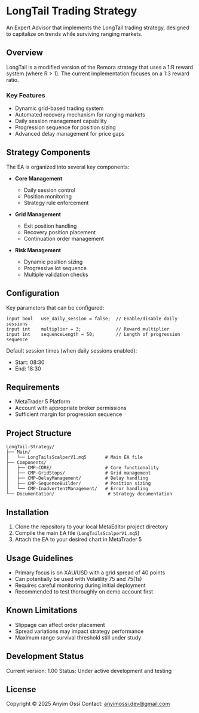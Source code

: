 # LongTail Trading Strategy

An Expert Advisor that implements the LongTail trading strategy, designed to capitalize on trends while surviving ranging markets.

## Overview

LongTail is a modified version of the Remora strategy that uses a 1:R reward system (where R > 1). The current implementation focuses on a 1:3 reward ratio.

### Key Features

- Dynamic grid-based trading system
- Automated recovery mechanism for ranging markets
- Daily session management capability 
- Progression sequence for position sizing
- Advanced delay management for price gaps

## Strategy Components

The EA is organized into several key components:

- **Core Management**
  - Daily session control
  - Position monitoring
  - Strategy rule enforcement

- **Grid Management**
  - Exit position handling
  - Recovery position placement
  - Continuation order management

- **Risk Management**
  - Dynamic position sizing
  - Progressive lot sequence
  - Multiple validation checks

## Configuration

Key parameters that can be configured:

```
input bool   use_daily_session = false;  // Enable/disable daily sessions
input int    multiplier = 3;             // Reward multiplier
input int    sequenceLength = 50;        // Length of progression sequence
```

Default session times (when daily sessions enabled):
- Start: 08:30
- End: 18:30

## Requirements

- MetaTrader 5 Platform
- Account with appropriate broker permissions
- Sufficient margin for progression sequence

## Project Structure

```
LongTail-Strategy/
├── Main/
│   └── LongTailsScalperV1.mq5       # Main EA file
├── Components/
│   ├── CMP-CORE/                    # Core functionality
│   ├── CMP-GridStops/               # Grid management
│   ├── CMP-DelayManagement/         # Delay handling
│   ├── CMP-SequenceBuilder/         # Position sizing
│   └── CMP-InadvertentManagement/   # Error handling
└── Documentation/                    # Strategy documentation
```

## Installation

1. Clone the repository to your local MetaEditor project directory
2. Compile the main EA file (`LongTailsScalperV1.mq5`)
3. Attach the EA to your desired chart in MetaTrader 5

## Usage Guidelines

- Primary focus is on XAU/USD with a grid spread of 40 points
- Can potentially be used with Volatility 75 and 75(1s)
- Requires careful monitoring during initial deployment
- Recommended to test thoroughly on demo account first

## Known Limitations

- Slippage can affect order placement
- Spread variations may impact strategy performance
- Maximum range survival threshold still under study

## Development Status

Current version: 1.00
Status: Under active development and testing

## License

Copyright © 2025 Anyim Ossi
Contact: anyimossi.dev@gmail.com

